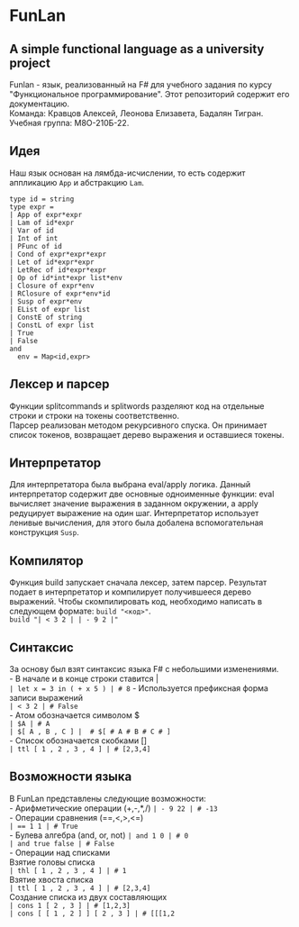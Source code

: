 # FunLan
A simple functional language as a university project
---
Funlan - язык, реализованный на F# для учебного задания по курсу "Функциональное программирование". Этот репозиторий содержит его документацию.  
Команда: Кравцов Алексей, Леонова Елизавета, Бадалян Тигран. Учебная группа: М8О-210Б-22.

## Идея
Наш язык основан на лямбда-исчислении, то есть содержит аппликацию `App` и абстракцию `Lam`.

```F#
type id = string 
type expr = 
| App of expr*expr 
| Lam of id*expr 
| Var of id 
| Int of int 
| PFunc of id 
| Cond of expr*expr*expr 
| Let of id*expr*expr 
| LetRec of id*expr*expr 
| Op of id*int*expr list*env 
| Closure of expr*env 
| RClosure of expr*env*id 
| Susp of expr*env 
| EList of expr list 
| ConstE of string 
| ConstL of expr list 
| True 
| False 
and 
  env = Map<id,expr> 
```
## Лексер и парсер
Функции splitcommands и splitwords разделяют код на отдельные строки и строки на токены соответственно.  
Парсер реализован методом рекурсивного спуска. Он принимает список токенов, возвращает дерево выражения и оставшиеся токены.

## Интерпретатор
Для интерпретатора была выбрана eval/apply логика. Данный интерпретатор содержит две основные одноименные функции: eval вычисляет значение выражения в заданном окружении, а apply редуцирует выражение на один шаг. Интерпретатор использует ленивые вычисления, для этого была добалена вспомогательная конструкция `Susp`.

## Компилятор
Функция build запускает сначала лексер, затем парсер. Результат подает в интерпретатор и компилирует получившееся дерево выражений. Чтобы скомпилировать код, необходимо написать в следующем формате: `build "<код>"`.  
`build "| < 3 2 | | - 9 2 |" `

## Синтаксис
За основу был взят синтаксис языка F# с небольшими изменениями.  
    - В начале и в конце строки ставится |  
    `| let x = 3 in ( + x 5 ) | # 8`
    - Используется префиксная форма записи выражений  
    `| < 3 2 | # False`   
    - Атом обозначается символом $   
    `| $A | # A`  
    ```
    | $[ A , B , C ] | 
    # $[
    # A
    # B
    # C
    # ]
    ```  
    - Список обозначается скобками []  
    `| ttl [ 1 , 2 , 3 , 4 ] | # [2,3,4]`

## Возможности языка
В FunLan представлены следующие возможности:  
    - Арифметические операции (+,-,*,/)
    `| - 9 22 | # -13`  
    - Операции сравнения (==,<,>,<=)  
    `| == 1 1 | # True`  
    - Булева алгебра (and, or, not)
    `| and 1 0 | # 0`  
    `| and true false | # False`  
    - Операции над списками  
    Взятие головы списка  
    `| thl [ 1 , 2 , 3 , 4 ] | # 1`  
    Взятие хвоста списка  
    `| ttl [ 1 , 2 , 3 , 4 ] | # [2,3,4]`  
    Создание списка из двух составляющих   
    `| cons 1 [ 2 , 3 ] | # [1,2,3]`  
    `| cons [ [ 1 , 2 ] ] [ 2 , 3 ] | # [[[1,2`
